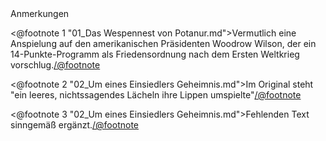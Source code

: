 <div class="anmerkungen">Anmerkungen</div>

<@footnote 1 "01_Das Wespennest von Potanur.md">Vermutlich eine Anspielung auf den amerikanischen Präsidenten Woodrow Wilson, der ein 14-Punkte-Programm als Friedensordnung nach dem Ersten Weltkrieg vorschlug.</@footnote>

<@footnote 2 "02_Um eines Einsiedlers Geheimnis.md">Im Original steht "ein leeres, nichtssagendes Lächeln ihre Lippen umspielte"</@footnote>

<@footnote 3 "02_Um eines Einsiedlers Geheimnis.md">Fehlenden Text sinngemäß ergänzt.</@footnote>

